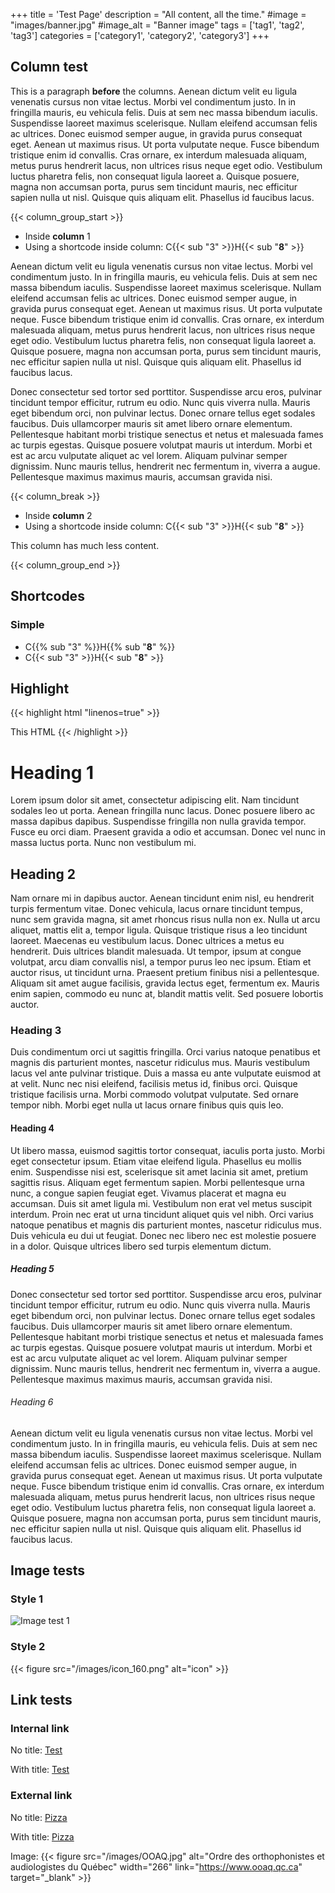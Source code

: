 +++
title = 'Test Page'
description = "All content, all the time."
#image = "images/banner.jpg"
#image_alt = "Banner image"
tags = ['tag1', 'tag2', 'tag3']
categories = ['category1', 'category2', 'category3']
+++

## Column test

This is a paragraph **before** the columns. Aenean dictum velit eu ligula venenatis cursus non vitae lectus. Morbi vel condimentum justo. In in fringilla mauris, eu vehicula felis. Duis at sem nec massa bibendum iaculis. Suspendisse laoreet maximus scelerisque. Nullam eleifend accumsan felis ac ultrices. Donec euismod semper augue, in gravida purus consequat eget. Aenean ut maximus risus. Ut porta vulputate neque. Fusce bibendum tristique enim id convallis. Cras ornare, ex interdum malesuada aliquam, metus purus hendrerit lacus, non ultrices risus neque eget odio. Vestibulum luctus pharetra felis, non consequat ligula laoreet a. Quisque posuere, magna non accumsan porta, purus sem tincidunt mauris, nec efficitur sapien nulla ut nisl. Quisque quis aliquam elit. Phasellus id faucibus lacus.

{{< column_group_start >}}

* Inside **column** 1
* Using a shortcode inside column: C{{< sub "3" >}}H{{< sub "**8**" >}}

Aenean dictum velit eu ligula venenatis cursus non vitae lectus. Morbi vel condimentum justo. In in fringilla mauris, eu vehicula felis. Duis at sem nec massa bibendum iaculis. Suspendisse laoreet maximus scelerisque. Nullam eleifend accumsan felis ac ultrices. Donec euismod semper augue, in gravida purus consequat eget. Aenean ut maximus risus. Ut porta vulputate neque. Fusce bibendum tristique enim id convallis. Cras ornare, ex interdum malesuada aliquam, metus purus hendrerit lacus, non ultrices risus neque eget odio. Vestibulum luctus pharetra felis, non consequat ligula laoreet a. Quisque posuere, magna non accumsan porta, purus sem tincidunt mauris, nec efficitur sapien nulla ut nisl. Quisque quis aliquam elit. Phasellus id faucibus lacus.

Donec consectetur sed tortor sed porttitor. Suspendisse arcu eros, pulvinar tincidunt tempor efficitur, rutrum eu odio. Nunc quis viverra nulla. Mauris eget bibendum orci, non pulvinar lectus. Donec ornare tellus eget sodales faucibus. Duis ullamcorper mauris sit amet libero ornare elementum. Pellentesque habitant morbi tristique senectus et netus et malesuada fames ac turpis egestas. Quisque posuere volutpat mauris ut interdum. Morbi et est ac arcu vulputate aliquet ac vel lorem. Aliquam pulvinar semper dignissim. Nunc mauris tellus, hendrerit nec fermentum in, viverra a augue. Pellentesque maximus maximus mauris, accumsan gravida nisi.

{{< column_break >}}

* Inside **column** 2
* Using a shortcode inside column: C{{< sub "3" >}}H{{< sub "**8**" >}}

This column has much less content.

{{< column_group_end >}}

## Shortcodes

### Simple

* C{{% sub "3" %}}H{{% sub "**8**" %}}
* C{{< sub "3" >}}H{{< sub "**8**" >}}

## Highlight

{{< highlight html "linenos=true" >}}
  <html>
    <head>
      <title>Page title</title>
    </head>
    <body>This HTML</body>
  </html>
{{< /highlight >}}

# Heading 1

Lorem ipsum dolor sit amet, consectetur adipiscing elit. Nam tincidunt sodales leo ut porta. Aenean fringilla nunc lacus. Donec posuere libero ac massa dapibus dapibus. Suspendisse fringilla non nulla gravida tempor. Fusce eu orci diam. Praesent gravida a odio et accumsan. Donec vel nunc in massa luctus porta. Nunc non vestibulum mi.

## Heading 2

Nam ornare mi in dapibus auctor. Aenean tincidunt enim nisl, eu hendrerit turpis fermentum vitae. Donec vehicula, lacus ornare tincidunt tempus, nunc sem gravida magna, sit amet rhoncus risus nulla non ex. Nulla ut arcu aliquet, mattis elit a, tempor ligula. Quisque tristique risus a leo tincidunt laoreet. Maecenas eu vestibulum lacus. Donec ultrices a metus eu hendrerit. Duis ultrices blandit malesuada. Ut tempor, ipsum at congue volutpat, arcu diam convallis nisl, a tempor purus leo nec ipsum. Etiam et auctor risus, ut tincidunt urna. Praesent pretium finibus nisi a pellentesque. Aliquam sit amet augue facilisis, gravida lectus eget, fermentum ex. Mauris enim sapien, commodo eu nunc at, blandit mattis velit. Sed posuere lobortis auctor.

### Heading 3

Duis condimentum orci ut sagittis fringilla. Orci varius natoque penatibus et magnis dis parturient montes, nascetur ridiculus mus. Mauris vestibulum lacus vel ante pulvinar tristique. Duis a massa eu ante vulputate euismod at at velit. Nunc nec nisi eleifend, facilisis metus id, finibus orci. Quisque tristique facilisis urna. Morbi commodo volutpat vulputate. Sed ornare tempor nibh. Morbi eget nulla ut lacus ornare finibus quis quis leo.

#### Heading 4

Ut libero massa, euismod sagittis tortor consequat, iaculis porta justo. Morbi eget consectetur ipsum. Etiam vitae eleifend ligula. Phasellus eu mollis enim. Suspendisse nisi est, scelerisque sit amet lacinia sit amet, pretium sagittis risus. Aliquam eget fermentum sapien. Morbi pellentesque urna nunc, a congue sapien feugiat eget. Vivamus placerat et magna eu accumsan. Duis sit amet ligula mi. Vestibulum non erat vel metus suscipit interdum. Proin nec erat ut urna tincidunt aliquet quis vel nibh. Orci varius natoque penatibus et magnis dis parturient montes, nascetur ridiculus mus. Duis vehicula eu dui ut feugiat. Donec nec libero nec est molestie posuere in a dolor. Quisque ultrices libero sed turpis elementum dictum.

##### Heading 5

Donec consectetur sed tortor sed porttitor. Suspendisse arcu eros, pulvinar tincidunt tempor efficitur, rutrum eu odio. Nunc quis viverra nulla. Mauris eget bibendum orci, non pulvinar lectus. Donec ornare tellus eget sodales faucibus. Duis ullamcorper mauris sit amet libero ornare elementum. Pellentesque habitant morbi tristique senectus et netus et malesuada fames ac turpis egestas. Quisque posuere volutpat mauris ut interdum. Morbi et est ac arcu vulputate aliquet ac vel lorem. Aliquam pulvinar semper dignissim. Nunc mauris tellus, hendrerit nec fermentum in, viverra a augue. Pellentesque maximus maximus mauris, accumsan gravida nisi.

###### Heading 6

Aenean dictum velit eu ligula venenatis cursus non vitae lectus. Morbi vel condimentum justo. In in fringilla mauris, eu vehicula felis. Duis at sem nec massa bibendum iaculis. Suspendisse laoreet maximus scelerisque. Nullam eleifend accumsan felis ac ultrices. Donec euismod semper augue, in gravida purus consequat eget. Aenean ut maximus risus. Ut porta vulputate neque. Fusce bibendum tristique enim id convallis. Cras ornare, ex interdum malesuada aliquam, metus purus hendrerit lacus, non ultrices risus neque eget odio. Vestibulum luctus pharetra felis, non consequat ligula laoreet a. Quisque posuere, magna non accumsan porta, purus sem tincidunt mauris, nec efficitur sapien nulla ut nisl. Quisque quis aliquam elit. Phasellus id faucibus lacus.

## Image tests

### Style 1

![Image test 1](/images/icon_160.png)

### Style 2

{{< figure src="/images/icon_160.png" alt="icon" >}}

## Link tests

### Internal link

No title: [Test](/test)

With title: [Test](/test "Test link")

### External link

No title: [Pizza](https://en.wikipedia.org/wiki/Pizza)

With title: [Pizza](https://en.wikipedia.org/wiki/Pizza "Yum Yum")

Image: {{< figure src="/images/OOAQ.jpg" alt="Ordre des orthophonistes et audiologistes du Québec" width="266" link="https://www.ooaq.qc.ca" target="_blank" >}}
